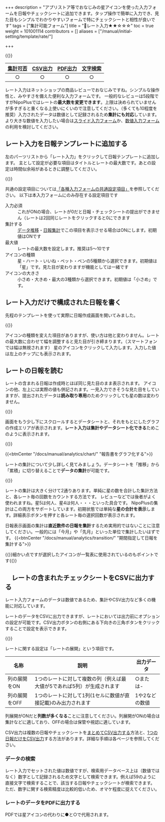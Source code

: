 +++
description = "アプリストア等でおなじみの星アイコンを使った入力フォームを日報やチェックシートに追加できます。タップ操作で簡単に入力でき、見た目もシンプルでわかりやすいフォームで特にチェックシートと相性が良いです"
tags = ["集計可能フォーム"]
title = "🧩レート入力★★☆☆☆"
toc = true
weight = 101001114
contributors = []
aliases = ["/manual/initial-setting/template/rate/"]

+++

{{<icatch filename="input-rating" msg="レビューでおなじみ ☆☆★★★風な入力" title="レート入力フォーム" fontsize="30px" alice="ok" >}}

|[集計可否](/docs/manual/analytics/)|[CSV出力](/docs/manual/analytics/csv/)|[PDF出力](/docs/manual/read-report/pdf/)|[文字検索](/docs/manual/read-report/list/)|
|:---:|:---:|:---:|:---:|
|○|○|○|○|

レート入力はネットショップの商品レビューでおなじみですね。シンプルな操作性と、みやすさを備えた便利な入力フォームです。
一般的なレビューは5段階ですがNipoPlusではレートの**最大数を変更できます**。上限は決められていませんが多すぎると重くなる上使いにくいので注意してください。（多くても10程度を推奨）入力されたデータは数値として記録されるため**集計にも対応**しています。
より大きな数値を入力したい場合は[スライド入力フォーム](/docs/manual/initial-setting/template/step/)か、[数値入力フォーム](/docs/manual/initial-setting/template/math/)の利用を検討してください。

## レート入力を日報テンプレートに追加する

左のパーツリストから「レート入力」をクリックして日報テンプレートに追加します。
主として設定が必要な項目はタイトルとレートの最大数です。あとの設定は時間似余裕があるときに調整してください。

{{<appscreen filename="rate-template-edit" title="レート入力のみで構成された日報テンプレートの作成画面"  >}}

共通の設定項目については[「各種入力フォームの共通設定項目」](/docs/manual/initial-setting/template/make/#common_setting)を参照してください。
以下は本入力フォームにのみ存在する設定項目です

<dl>
  <dt>入力必須</dt>
  <dd>これがONの場合、レートが0だと日報・チェックシートの提出ができません（レートは2回同じレートをクリックすると0にできます</dd>
  <dt>集計する</dt>
  <dd><a href="/docs/manual/analytics/list/">データ推移</a>・<a href="/docs/manual/analytics/transition/">日報集計</a>でこの項目を表示させる場合はONにします。初期値はONです</dd>

  <dt>最大値</dt>
  <dd>レートの最大数を設定します。推奨は5〜10です</dd>
  <dt>アイコンの種類</dt>
  <dd>星・ハート・いいね・ペット・ペンの5種類から選択できます。初期値は「星」です。見た目が変わりますが機能としては一緒です</dd>
  <dt>アイコンの大きさ</dt>
  <dd>小さめ・大きめ・最大の3種類から選択できます。初期値は「小さめ」です。</dd>
</dl>

## レート入力だけで構成された日報を書く

先程のテンプレートを使って実際に日報作成画面を開いてみました。

{{<appscreen filename="input" title="レートはタップ操作で簡単に入力が可能です。見た目も視覚的にわかりやすく便利です"  >}}

アイコンの種類を変えた項目がありますが、使い方は他と変わりません。レートの最大数に合わせて幅を調整すると見た目が引き締まります。（スマートフォンでは幅は無視されます）
星のアイコンをクリックして入力します。入力した値は左上のチップにも表示されます。

## レートの日報を読む

レートの含まれる日報は作成時とほぼ同じ見た目のまま表示されます。
アイコンの他、左上には実際の値も併記されます。一見入力できそうな見た目をしていますが、提出されたデータは**読み取り専用**のためクリックしても星の数は変わりません。

{{<appscreen filename="post" title="レート入力フォームを含んだチェックシートの受信画面"  >}}

画面をもう少し下にスクロールするとデータシートと、それをもとにしたグラフの作成エリアが表示されます。**レート入力は集計やデータシート化できる**ためこのように表示されます。

{{<appscreen filename="make-charts" title="日報に含まれるレートのデータを使って円グラフや折れ線グラフを作成できます"  >}}

{{<btnCenter "/docs/manual/analytics/chart/" "報告書をグラフ化する">}}

レートの集計について少し詳しく見てみましょう。データシートを「推移」から「累積」に切り替えることで**データの集計**が可能です。

{{<appscreen filename="total" title="レートの数を合計します。レート毎に分けた集計も可能"  >}}

レートの集計は大きく分けて2通りあります。単純に星の数を合計した集計方法と、各レート毎の回数をカウントする方法です。
レビューなどでは後者がよく使われますね。星5は何人、星4は何人・・・といった具合です。
NipoPlusの集計はこの両方をサポートしています。初期状態では単純な**星の合計を表示**します。詳細表示ボタンを押すと各レート毎の選択回数が表示されます。

日報表示画面の集計は**直近数件の日報を集計**するため実用的ではないことに注意してください。一般的には「今月」や「先月」といった単位で集計したいはずです。
{{<btnCenter "/docs/manual/analytics/transition/" "期間指定して日報を集計する">}}


{{<alice pos="right" icon="here">}}細かい点ですが選択したアイコンが一覧表に使用されているのもポイントです{{</alice>}}

## 　レートの含まれたチェックシートをCSVに出力する

レート入力フォームのデータは数値であるため、集計やCSV出力など多くの機能に対応しています。

レートのデータをCSVに出力できますが、レートにおいては出力前にオプションの設定が可能です。CSV出力ボタンの右側にある下向きの三角ボタンをクリックすることで設定を表示できます。

{{<appscreen filename="csvsetting" title="CSV出力前の設定画面（レート）は列展開のON/OFFが選べます。"  >}}

レートに関する設定は「レートの展開」という項目です。

|名称|説明|出力データ|
|---|---|---|
|列の展開をON|1つのレートに対して複数の列（例えば最大値が5であれば5列）が生成されます|○または-|
|列の展開をOFF|1つのレートに対して1列(1セルに数値が直接記載)のみ出力されます|1や2などの数値|

列展開がONだと**列数が多くなる**ことに注意してください。列展開がONの場合は集計などに適しており、OFFの場合は保管や視認に適しています。

CSV出力は複数の日報やチェックシートを[まとめてCSV出力する](/docs/manual/analytics/csv/)方法と、[1つの日報だけをCSV出力](/docs/manual/read-report/csv/)する方法があります。詳細な手順は各ページを参照してください。

### データの検索

レート入力でセットされた値は数値ですが、検索用データベース上は（数値ではなく）数字として記録されるため文字として検索できます。例えば59のように直接文字で検索することで、該当する日報やチェックシートが検索できます。
ただ、数字に関する検索精度は比較的低いため、オマケ程度に捉えてください。

### レートのデータをPDFに出力する

PDFでは星アイコンの代わりに●と○で代用されます。
